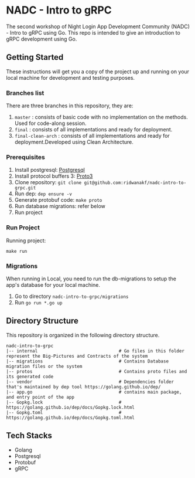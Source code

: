 # NADC - Intro to gRPC
The second workshop of Night Login App Development Community (NADC) - Intro to gRPC using Go.
This repo is intended to give an introduction to gRPC development using Go.

## Getting Started

These instructions will get you a copy of the project up and running on your local machine for development and testing
purposes.

### Branches list
There are three branches in this repository, they are:
1. `master` : consists of basic code with no implementation on the methods. Used for code-along session.
2. `final` : consists of all implementations and ready for deployment.
3. `final-clean-arch` : consists of all implementations and ready for deployment.Developed using Clean Architecture.

### Prerequisites

1. Install postgresql: [Postgresql](https://www.postgresql.org/download/)
2. Install protocol buffers 3: [Proto3](https://github.com/protocolbuffers/protobuf)
3. Clone repository: `git clone git@github.com:ridwanakf/nadc-intro-to-grpc.git`
4. Run dep: `dep ensure -v`
5. Generate protobuf code: `make proto`
6. Run database migrations: refer below
7. Run project

### Run Project

Running project:

```$xslt
make run
```

### Migrations

When running in Local, you need to run the db-migrations to setup the app's database for your local machine.

1. Go to directory `nadc-intro-to-grpc/migrations`
2. Run `go run *.go up`

## Directory Structure

This repository is organized in the following directory structure.

```
nadc-intro-to-grpc
|-- internal                               # Go files in this folder represent the Big-Pictures and Contracts of the system
|-- migrations                             # Contains Database migration files or the system
|-- protos                                 # Contains proto files and its generated code
|-- vendor                                 # Dependencies folder that's maintained by dep tool https://golang.github.io/dep/
|-- app.go                                 # contains main package, and entry point of the app
|-- Gopkg.lock                             # https://golang.github.io/dep/docs/Gopkg.lock.html
|-- Gopkg.toml                             # https://golang.github.io/dep/docs/Gopkg.toml.html
```

## Tech Stacks

- Golang
- Postgresql
- Protobuf
- gRPC
